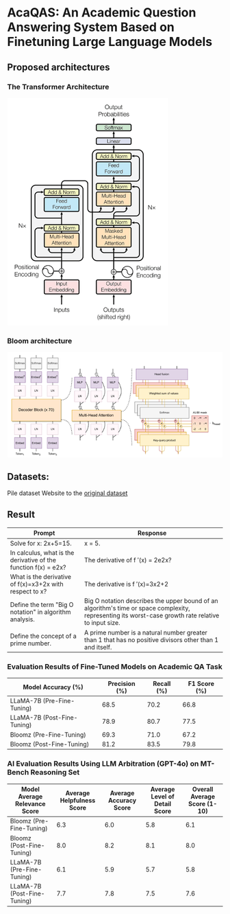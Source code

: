 # **AcaQAS: An Academic Question Answering System Based on Finetuning Large Language Models**
## Proposed architectures

### The Transformer Architecture
![Biểu đồ kết quả](architecture/transformer_architecture.png)

### Bloom architecture
![Biểu đồ kết quả](architecture/bloom_architecture.png)

## Datasets:
Pile dataset 
Website to the [original dataset](https://github.com/EleutherAI/the-pile)
## Result

| Prompt |	Response |
| ------------- | -------------|
|Solve for x: 2x+5=15.	| x = 5. |
| In calculus, what is the derivative of the function f(x) = e2x? |	The derivative of f ′(x) = 2e2x? |
| What is the derivative of f(x)=x3+2x with respect to x?	| The derivative is f ′(x)=3x2+2
| Define the term "Big O notation" in algorithm analysis.	| Big O notation describes the upper bound of an algorithm's time or space complexity, representing its worst-case growth rate relative to input size.
| Define the concept of a prime number.	 | A prime number is a natural number greater than 1 that has no positive divisors other than 1 and itself.

### Evaluation Results of Fine-Tuned Models on Academic QA Task
| Model	Accuracy (%)	| Precision (%)	| Recall (%)	| F1 Score (%)
| ------------- | ------------- |------------- |------------- |
| LLaMA-7B (Pre-Fine-Tuning) |	68.5 |	70.2 |	66.8 |	68.4 |
| LLaMA-7B (Post-Fine-Tuning) |	78.9 |	80.7 |	77.5 |	79.1 |
| Bloomz (Pre-Fine-Tuning)	| 69.3	| 71.0 |	67.2 |	69.0 |
| Bloomz (Post-Fine-Tuning) |	81.2 |	83.5 |	79.8 |	81.6 |

### AI Evaluation Results Using LLM Arbitration (GPT-4o) on MT-Bench Reasoning Set
| Model	Average Relevance Score |	Average Helpfulness Score |	Average Accuracy Score |	Average Level of Detail Score |	Overall Average Score (1-10) |
| ------------- | ------------- |------------- |------------- |------------- |
| Bloomz (Pre-Fine-Tuning) |	6.3 |	6.0 |	5.8 |	6.1 |	6.05 |
| Bloomz (Post-Fine-Tuning) |	8.0	| 8.2 |	8.1 |	8.0 |	8.08 |
| LLaMA-7B (Pre-Fine-Tuning) |	6.1 |	5.9 |	5.7 |	5.8	| 5.88 |
| LLaMA-7B (Post-Fine-Tuning) |	7.7 |	7.8 |	7.5 |	7.6 |	7.65 |

